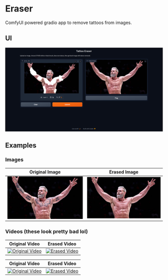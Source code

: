 # Eraser
ComfyUI powered gradio app to remove tattoos from images.
## UI
![Gradio UI](/examples/gradio.png)

## Examples
### Images
Original Image | Erased Image
--- | ---
![Original Image](/examples/image/gordon-ryan.jpg) | ![Erased Image](/examples/image/gordon-ryan-erased.png)

### Videos (these look pretty bad lol)
Original Video | Erased Video
--- | ---
[![Original Video]()](/examples/video/volk-original.mp4) | [![Erased Video]()](/examples/video/volk-erased.mp4)

Original Video | Erased Video
--- | ---
[![Original Video]()](/examples/video/periera-original.mp4) | [![Erased Video]()](/examples/video/periera-erased.mp4)
